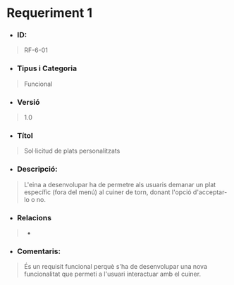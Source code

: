 # **Requeriment 1**

- ### **ID:**
> RF-6-01

- ### **Tipus i Categoria**
> Funcional

- ### **Versió** 
> 1.0

- ### **Títol**
> Sol·licitud de plats personalitzats

- ### **Descripció:** 
> L'eina a desenvolupar ha de permetre als usuaris demanar un plat específic (fora del menú) al cuiner de torn, donant l'opció d'acceptar-lo o no.

- ### **Relacions** 
> -

- ### **Comentaris:** 
> És un requisit funcional perquè s'ha de desenvolupar una nova funcionalitat que permeti a l'usuari interactuar amb el cuiner.
